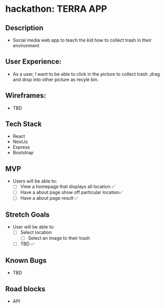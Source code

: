 # hackathon: TERRA APP

## Description
- Social media web app to teach the kid how to collect trash in their environment 

## User Experience:
- As a user, I want to be able to click in the picture to collect trash ,drag and drop into other picture as recyle bin.
 
## Wireframes: 
- TBD 

## Tech Stack
- React
- NextJs
- Express
- Bootstrap

## MVP
- Users will be able to:
    - [ ] View a homepage that displays all location ✅
    - [ ] Have a about page show off particular location✅ 
    - [ ] Have a about page result ✅ 
    
## Stretch Goals
- User will be able to:
    - [ ] Select location
        - [ ] Select an image to their trash
    - [ ] TBD ✅

## Known Bugs
- TBD

## Road blocks
- API 




